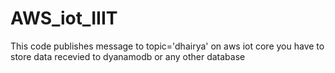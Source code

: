 # AWS_iot_IIIT

This code publishes message to topic='dhairya' on aws iot core
you have to store data recevied to dyanamodb or any other database
